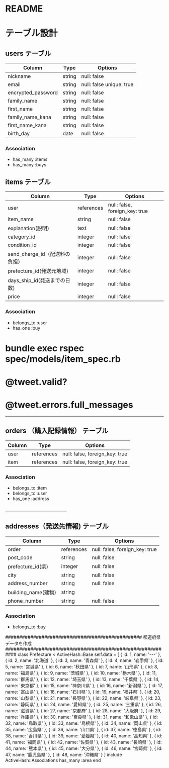 # README

# テーブル設計

## users テーブル

| Column              | Type   | Options     |
| ------------------  | ------ | ----------- |
| nickname            | string | null: false |
| email               | string | null: false unique: true|
| encrypted_password  | string | null: false |
|family_name          |string  | null: false |
|first_name           |string  | null: false |
|family_name_kana     |string  | null: false |
|first_name_kana      |string  | null: false |
|birth_day            |date	  | null: false |
### Association

- has_many :items
- has_many :buys


## items テーブル

|      Column               | Type      | Options     |
| ------------------------- | --------- | -----------  |
| user                      | references| null: false, foreign_key: true |
|item_name                  | string    | null: false |
|explanation(説明)           | text      | null: false |
|category_id                |  integer  | null: false |
|condition_id               |  integer  | null: false |
|send_charge_id（配送料の負担）| integer   | null: false |
|prefecture_id(発送元地域)    | integer   | null: false |
|days_ship_id(発送までの日数)  | integer  | null: false |
|price                       | integer  | null: false |
### Association

- belongs_to :user
- has_one :buy

# bundle exec rspec spec/models/item_spec.rb 
# @tweet.valid?
# @tweet.errors.full_messages
______________________
## orders （購入記録情報） テーブル

| Column  | Type       | Options                        |
| ------  | ---------- | ------------------------------ |
| user    | references | null: false, foreign_key: true |
| item    | references | null: false, foreign_key: true |
### Association

- belongs_to :item
- belongs_to :user
- has_one :address

＿＿＿＿＿＿＿＿＿＿＿＿＿＿
## addresses（発送先情報) テーブル

| Column           | Type       | Options                        |
| ---------------- | ---------- | ------------------------------ |
| order            | references | null: false, foreign_key: true |
| post_code        | string     | null: false                    |
| prefecture_id(県)| integer     | null: false                    |
| city             | string      | null: false                    |
| address_number   | string      | null: false                    |
|building_name(建物)| string     |                                 |
|phone_number      |  string    | null: false                     |

### Association

- belongs_to :buy




#################################################
都道府県データを作成
############################################################
class Prefecture < ActiveHash::Base
  self.data = [
    { id: 1, name: '---' }, { id: 2, name: '北海道' }, { id: 3, name: '青森県' },
    { id: 4, name: '岩手県' }, { id: 5, name: '宮城県' }, { id: 6, name: '秋田県' }, 
    { id: 7, name: '山形県' }, { id: 8, name: '福島県' }, { id: 9, name: '茨城県' },
    { id: 10, name: '栃木県' }, { id: 11, name: '群馬県' }, { id: 12, name: '埼玉県' },
    { id: 13, name: '千葉県' }, { id: 14, name: '東京都' }, { id: 15, name: '神奈川県' },
    { id: 16, name: '新潟県' }, { id: 17, name: '富山県' }, { id: 18, name: '石川県' },
    { id: 19, name: '福井県' }, { id: 20, name: '山梨県' }, { id: 21, name: '長野県' },
    { id: 22, name: '岐阜県' }, { id: 23, name: '静岡県' }, { id: 24, name: '愛知県' }, 
    { id: 25, name: '三重県' }, { id: 26, name: '滋賀県' }, { id: 27, name: '京都府' }, 
    { id: 28, name: '大阪府' }, { id: 29, name: '兵庫県' }, { id: 30, name: '奈良県' }, 
    { id: 31, name: '和歌山県' }, { id: 32, name: '鳥取県' }, { id: 33, name: '島根県' }, 
    { id: 34, name: '岡山県' }, { id: 35, name: '広島県' }, { id: 36, name: '山口県' }, 
    { id: 37, name: '徳島県' }, { id: 38, name: '香川県' }, { id: 39, name: '愛媛県' }, 
    { id: 40, name: '高知県' }, { id: 41, name: '福岡県' }, { id: 42, name: '佐賀県' }, 
    { id: 43, name: '長崎県' }, { id: 44, name: '熊本県' }, { id: 45, name: '大分県' }, 
    { id: 46, name: '宮崎県' }, { id: 47, name: '鹿児島県' }, { id: 48, name: '沖縄県' }
]
include ActiveHash::Associations
has_many :area
end